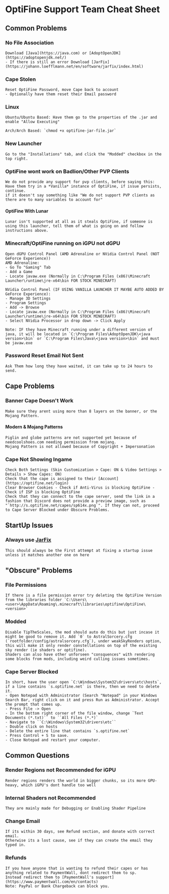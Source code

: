 # OptiFine Support Team Cheat Sheet



## Common Problems

### No File Association
    Download [Java](https://java.com) or [AdoptOpenJDK](https://adoptopenjdk.net/)
    - If there is still an error Download [JarFix](https://johann.loefflmann.net/en/software/jarfix/index.html)
    
### Cape Stolen
    Reset OptiFine Password, move Cape back to account
    - Optionally have them reset their Email password

### Linux
    Ubuntu/Ubuntu Based: Have them go to the properties of the .jar and enable "Allow Executing"

    Arch/Arch Based: `chmod +x optifine-jar-file.jar`

### New Launcher
    Go to the "Installations" tab, and click the "Modded" checkbox in the top right.
    
### OptiFine wont work on Badlion/Other PVP Clients
    We do not provide any support for pvp clients, before saying this: Have them try in a *Vanilla* instance of OptiFine, if issue persists, continue.
    if it doesn't say something like "We do not support PVP clients as there are to many variables to account for"
  #### OptiFine With Lunar
    Lunar isn't supported at all as it steals OptiFine, if someone is using this launcher, tell them of what is going on and follow instructions above.

### Minecraft/OptiFine running on iGPU not dGPU
    Open dGPU Control Panel (AMD Adrenaline or NVidia Control Panel (NOT GeForce Experience))
    AMD Adrenaline:
    - Go To "Gaming" Tab
    - Add a Game
    - Locate javaw.exe (Normally in C:\Program Files (x86)\Minecraft Launcher\runtime\jre-x64\bin FOR STOCK MINECRAFT)
    
    NVidia Control Panel (IF USING VANILLA LAUNCHER IT MAYBE AUTO ADDED BY GeForce Experience):
    - Manage 3D Settings
    - Program Settings
    - Add -> Browse
    - Locate javaw.exe (Normally in C:\Program Files (x86)\Minecraft Launcher\runtime\jre-x64\bin FOR STOCK MINECRAFT)
    - Select NVidia Processor in drop down -> Click Apply
        
    Note: IF they have Minecraft running under a different version of java, it will be located in `C:\Program Files\AdoptOpenJDK\<java version>\bin` or `C:\Program Files\Java\<java version>\bin` and must be javaw.exe

### Password Reset Email Not Sent
    Ask Them how long they have waited, it can take up to 24 hours to send.


## Cape Problems

### Banner Cape Doesn't Work
    Make sure they arent using more than 8 layers on the banner, or the Mojang Pattern.
#### Modern & Mojang Patterns
    Piglin and globe patterns are not supported yet because of needcoolshoes.com needing permission from mojang.
    Mojang Pattern is not allowed because of Copyright + Impersonation
    
### Cape Not Showing Ingame
    Check Both Settings (Skin Customization > Cape: ON & Video Settings > Details > Show Capes: ON)
    Check that the cape is assigned to their [Account](https://optifine.net/login)
    Clear Browser Cookies - Check if Anti-Virus is blocking OptiFine - Check if ISP is blocking OptiFine
    Check that they can connect to the cape server, send the link in a fashion that Discord does not provide a preview image, such as "`http://s.optifine.net/capes/sp614x.png`". If they can not, proceed to Cape Server Blocked under Obscure Problems.



## StartUp Issues

### Always use [JarFix](https://johann.loefflmann.net/en/software/jarfix/index.html)
    This should always be the First attempt at fixing a startup issue unless it matches another one on here
    

## "Obscure" Problems

### File Permissions
    If there is a file permission error try deleting the OptiFine Version from the libraries folder `C:\Users\<user>\AppData\Roaming\.minecraft\libraries\optifine\OptiFine\<version>`
    
### Modded
    Disable TipTheScales, the mod should auto do this but just incase it might be good to remove it. Add `0` to AstralSorcery.cfg (`rootfolder/config/astralsorcery.cfg`), under weakSkyRenders option, this will make it only render constellations on top of the existing sky render (ie shaders or optifine).
    Shaders can also have other unforseen "consquences" with rendering some blocks from mods, including weird culling issues sometimes.
    
### Cape Server Blocked
    In short, have the user open `C:\Windows\System32\drivers\etc\hosts`, if a line contains `s.optifine.net` is there, then we need to delete it.
    - Open Notepad with Administrator (Search "Notepad" in your Windows Search Bar, right click on it and press Run as Administrator. Accept the prompt that comes up.
    - Press File -> Open
    - In the bottom right corner of the file window, change `Text Documents (*.txt)`` to ``All Files (*.*)`
    - Navigate to ``C:\Windows\System32\drivers\etc``
    - Double click on hosts
    - Delete the entire line that contains `s.optifine.net`
    - Press Control + S to save.
    - Close Notepad and restart your computer.
    

## Common Questions

### Render Regions not Recommended for iGPU
    Render regions renders the world in bigger chunks, so its more GPU-heavy, which iGPU's dont handle too well

### Internal Shaders not Recommended
    They are mainly made for Debugging or Enabling Shader Pipeline
    
### Change Email
    If its within 30 days, see Refund section, and donate with correct email.
    Otherwise its a lost cause, see if they can create the email they typed in.
    
### Refunds
    If you have anyone that is wanting to refund their capes or has anything related to PaymentWall, dont redirect them to sp.
    Instead redirect them to [PaymentWall's support](https://www.paymentwall.com/en/contacts)
    Note: PayPal or Bank Chargeback can block you.


